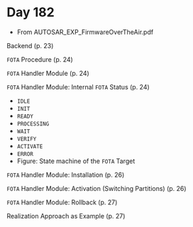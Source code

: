 # Day 182

* From AUTOSAR\_EXP\_FirmwareOverTheAir.pdf

Backend (p. 23)

`FOTA` Procedure (p. 24)

`FOTA` Handler Module (p. 24)

`FOTA` Handler Module: Internal `FOTA` Status (p. 24)
* `IDLE`
* `INIT`
* `READY`
* `PROCESSING`
* `WAIT`
* `VERIFY`
* `ACTIVATE`
* `ERROR`
* Figure: State machine of the `FOTA` Target

`FOTA` Handler Module: Installation (p. 26)

`FOTA` Handler Module: Activation (Switching Partitions) (p. 26)

`FOTA` Handler Module: Rollback (p. 27)

Realization Approach as Example (p. 27)
